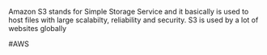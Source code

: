 Amazon S3 stands for Simple Storage Service and it basically is used to host files with large scalabilty, reliability and security. S3 is used by a lot of websites globally

#AWS 